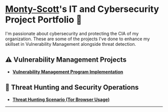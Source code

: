 # <a href="https://www.linkedin.com/in/Monty-Sxott/">Monty-Scott</a>'s IT and Cybersecurity Project Portfolio 🔐

I'm passionate about cybersecurity and protecting the CIA of my organization. These are some of the projects I've done to enhance my skillset in Vulnerability Management alongside threat detection.


## ⚠️ Vulnerability Management Projects

- **[Vulnerability Management Program Implementation](https://github.com/Monty-Scott/Vulnerability-Program)**


## 🚨 Threat Hunting and Security Operations

- **[Threat Hunting Scenario (Tor Browser Usage)](https://github.com/Monty-Scott/threat-hunting-scenario-tor)**

<hr/>



[linkedin]: https://linkedin.com/in/___________

<!--
<img width="35" alt="image" src="https://github.com/user-attachments/assets/2f41c7cd-5ea8-4475-b451-a37161b6c3fb"> 
<img width="35" alt="image" src="https://github.com/user-attachments/assets/77649969-9910-4994-8b96-74a116cfb2a8">
-->
